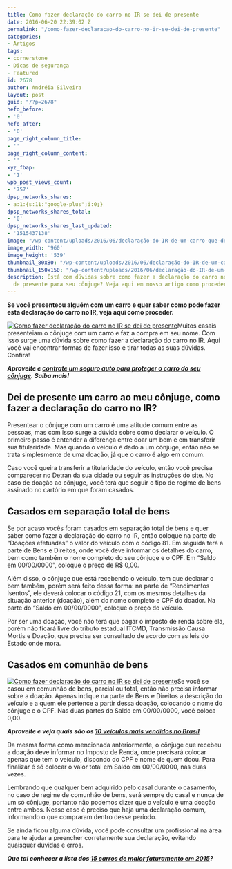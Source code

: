 ```yaml
---
title: Como fazer declaração do carro no IR se dei de presente
date: 2016-06-20 22:39:02 Z
permalink: "/como-fazer-declaracao-do-carro-no-ir-se-dei-de-presente"
categories:
- Artigos
tags:
- cornerstone
- Dicas de segurança
- Featured
id: 2678
author: Andréia Silveira
layout: post
guid: "/?p=2678"
hefo_before:
- '0'
hefo_after:
- '0'
page_right_column_title:
- ''
page_right_column_content:
- ''
xyz_fbap:
- '1'
wpb_post_views_count:
- '757'
dpsp_networks_shares:
- a:1:{s:11:"google-plus";i:0;}
dpsp_networks_shares_total:
- '0'
dpsp_networks_shares_last_updated:
- '1515437138'
image: "/wp-content/uploads/2016/06/declaração-do-IR-de-um-carro-que-dei-de-presente2.jpg"
image_width: '960'
image_height: '539'
thumbnail_80x80: "/wp-content/uploads/2016/06/declaração-do-IR-de-um-carro-que-dei-de-presente2-80x80.jpg"
thumbnail_150x150: "/wp-content/uploads/2016/06/declaração-do-IR-de-um-carro-que-dei-de-presente2-150x150.jpg"
description: Está com dúvidas sobre como fazer a declaração do carro no IR se deu
  de presente para seu cônjuge? Veja aqui em nosso artigo como proceder.
---
```


**Se você presenteou alguém com um carro e quer saber como pode fazer esta declaração do carro no IR, veja aqui como proceder.**

[<img class="alignleft wp-image-2767" title="Como fazer declaração do carro no IR se dei de presente" src="/wp-content/uploads/2016/06/declaração-do-IR-de-um-carro-que-dei-de-presente.jpg" alt="Como fazer declaração do carro no IR se dei de presente" width="360" height="203" srcset="/wp-content/uploads/2016/06/declaração-do-IR-de-um-carro-que-dei-de-presente.jpg 810w, /wp-content/uploads/2016/06/declaração-do-IR-de-um-carro-que-dei-de-presente-250x141.jpg 250w, /wp-content/uploads/2016/06/declaração-do-IR-de-um-carro-que-dei-de-presente-768x432.jpg 768w, /wp-content/uploads/2016/06/declaração-do-IR-de-um-carro-que-dei-de-presente-700x394.jpg 700w, /wp-content/uploads/2016/06/declaração-do-IR-de-um-carro-que-dei-de-presente-120x68.jpg 120w" sizes="(max-width: 360px) 100vw, 360px" />](/wp-content/uploads/2016/06/declaração-do-IR-de-um-carro-que-dei-de-presente.jpg)Muitos casais presenteiam o cônjuge com um carro e faz a compra em seu nome. Com isso surge uma dúvida sobre como fazer a declaração do carro no IR. Aqui você vai encontrar formas de fazer isso e tirar todas as suas dúvidas. Confira!

**_Aproveite e <a href="/seguros-de-carros" target="_blank">contrate um seguro auto para proteger o carro do seu cônjuge</a>. Saiba mais!_**

## Dei de presente um carro ao meu cônjuge, como fazer a declaração do carro no IR?

Presentear o cônjuge com um carro é uma atitude comum entre as pessoas, mas com isso surge a dúvida sobre como declarar o veículo. O primeiro passo é entender a diferença entre doar um bem e em transferir sua titularidade. Mas quando o veículo é dado a um cônjuge, então não se trata simplesmente de uma doação, já que o carro é algo em comum.

Caso você queira transferir a titularidade do veículo, então você precisa comparecer no Detran da sua cidade ou seguir as instruções do site. No caso de doação ao cônjuge, você terá que seguir o tipo de regime de bens assinado no cartório em que foram casados.

## Casados em separação total de bens

Se por acaso vocês foram casados em separação total de bens e quer saber como fazer a declaração do carro no IR, então coloque na parte de “Doações efetuadas” o valor do veículo com o código 81. Em seguida terá a parte de Bens e Direitos, onde você deve informar os detalhes do carro, bem como também o nome completo do seu cônjuge e o CPF. Em “Saldo em 00/00/0000”, coloque o preço de R$ 0,00.

Além disso, o cônjuge que está recebendo o veículo, tem que declarar o bem também, porém será feito dessa forma: na parte de “Rendimentos Isentos”, ele deverá colocar o código 21, com os mesmos detalhes da situação anterior (doação), além do nome completo e CPF do doador. Na parte do “Saldo em 00/00/0000”, coloque o preço do veículo.

Por ser uma doação, você não terá que pagar o imposto de renda sobre ela, porém não ficará livre do tributo estadual ITCMD, Transmissão Causa Mortis e Doação, que precisa ser consultado de acordo com as leis do Estado onde mora.

## Casados em comunhão de bens

[<img class="alignleft wp-image-2768" title="Como fazer declaração do carro no IR se dei de presente" src="/wp-content/uploads/2016/06/declaração-do-IR-de-um-carro-que-dei-de-presente2.jpg" alt="Como fazer declaração do carro no IR se dei de presente" width="360" height="202" srcset="/wp-content/uploads/2016/06/declaração-do-IR-de-um-carro-que-dei-de-presente2.jpg 960w, /wp-content/uploads/2016/06/declaração-do-IR-de-um-carro-que-dei-de-presente2-250x140.jpg 250w, /wp-content/uploads/2016/06/declaração-do-IR-de-um-carro-que-dei-de-presente2-768x431.jpg 768w, /wp-content/uploads/2016/06/declaração-do-IR-de-um-carro-que-dei-de-presente2-700x393.jpg 700w, /wp-content/uploads/2016/06/declaração-do-IR-de-um-carro-que-dei-de-presente2-120x67.jpg 120w" sizes="(max-width: 360px) 100vw, 360px" />](/wp-content/uploads/2016/06/declaração-do-IR-de-um-carro-que-dei-de-presente2.jpg)Se você se casou em comunhão de bens, parcial ou total, então não precisa informar sobre a doação. Apenas indique na parte de Bens e Direitos a descrição do veículo e a quem ele pertence a partir dessa doação, colocando o nome do cônjuge e o CPF. Nas duas partes do Saldo em 00/00/0000, você coloca 0,00.

_**Aproveite e veja quais são os <a href="/veiculos-com-seguro-mais-vendidos-no-brasil" target="_blank">10 veículos mais vendidos no Brasil</a>**_

Da mesma forma como mencionada anteriormente, o cônjuge que recebeu a doação deve informar no Imposto de Renda, onde precisará colocar apenas que tem o veículo, dispondo do CPF e nome de quem doou. Para finalizar é só colocar o valor total em Saldo em 00/00/0000, nas duas vezes.

Lembrando que qualquer bem adquirido pelo casal durante o casamento, no caso de regime de comunhão de bens, será sempre do casal e nunca de um só cônjuge, portanto não podemos dizer que o veículo é uma doação entre ambos. Nesse caso é preciso que haja uma declaração comum, informando o que compraram dentro desse período.

Se ainda ficou alguma dúvida, você pode consultar um profissional na área para te ajudar a preencher corretamente sua declaração, evitando quaisquer dúvidas e erros.

**_Que tal conhecer a lista dos <a href="/15-carros-maior-faturamento-2015" target="_blank">15 carros de maior faturamento em 2015</a>?_**